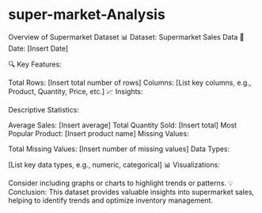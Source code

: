 # super-market-Analysis
Overview of Supermarket Dataset
📊 Dataset: Supermarket Sales Data
📅 Date: [Insert Date]

🔍 Key Features:

Total Rows: [Insert total number of rows]
Columns: [List key columns, e.g., Product, Quantity, Price, etc.]
📈 Insights:

Descriptive Statistics:

Average Sales: [Insert average]
Total Quantity Sold: [Insert total]
Most Popular Product: [Insert product name]
Missing Values:

Total Missing Values: [Insert number of missing values]
Data Types:

[List key data types, e.g., numeric, categorical]
📊 Visualizations:

Consider including graphs or charts to highlight trends or patterns.
💡 Conclusion: This dataset provides valuable insights into supermarket sales, helping to identify trends and optimize inventory management.




